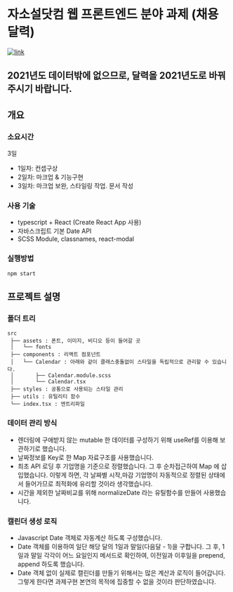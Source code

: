 # 자소설닷컴 웹 프론트엔드 분야 과제 (채용달력)

<a href="https://limeunseop.github.io/jasoseol">![link](https://img.shields.io/badge/link-https%3A%2F%2Flimeunseop.github.io%2Fjasoseol-brightgreen)</a>

## 2021년도 데이터밖에 없으므로, 달력을 2021년도로 바꿔주시기 바랍니다.

## 개요

### 소요시간

3일

- 1일차: 컨셉구상
- 2일차: 마크업 & 기능구현
- 3일차: 마크업 보완, 스타일링 작업. 문서 작성

### 사용 기술

- typescript + React (Create React App 사용)
- 자바스크립트 기본 Date API
- SCSS Module, classnames, react-modal

### 실행방법

`npm start`

## 프로젝트 설명

### 폴더 트리

```
src
 ├── assets : 폰트, 이미지, 비디오 등이 들어갈 곳
 │   └── fonts
 ├── components : 리액트 컴포넌트
 │   └── Calendar : 아래와 같이 클래스충돌없이 스타일을 독립적으로 관리할 수 있습니다.
 │       ├── Calendar.module.scss
 │       └── Calendar.tsx
 ├── styles : 공통으로 사용되는 스타일 관리
 ├── utils : 유틸리티 함수
 └── index.tsx : 엔트리파일
```

### 데이터 관리 방식

- 렌더링에 구애받지 않는 mutable 한 데이터를 구성하기 위해 useRef를 이용해 보관하기로 했습니다.
- 날짜정보를 Key로 한 Map 자료구조를 사용했습니다.
- 최초 API 로딩 후 기업명을 기준으로 정렬했습니다. 그 후 순차접근하여 Map 에 삽입했습니다. 이렇게 하면, 각 날짜별 시작,마감 기업명이 자동적으로 정렬된 상태에서 들어가므로 최적화에 유리할 것이라 생각했습니다.
- 시간을 제외한 날짜비교를 위해 normalizeDate 라는 유틸함수를 만들어 사용했습니다.

### 캘린더 생성 로직

- Javascript Date 객체로 자동계산 하도록 구성했습니다.
- Date 객체를 이용하여 일단 해당 달의 1일과 말일(다음달 - 1)을 구합니다. 그 후, 1일과 말일 각각이 어느 요일인지 메서드로 확인하여, 이전일과 이후일을 prepend, append 하도록 했습니다.
- Date 객체 없이 실제로 캘린더를 만들기 위해서는 많은 계산과 로직이 들어갑니다. 그렇게 한다면 과제구현 본연의 목적에 집중할 수 없을 것이라 판단하였습니다.
